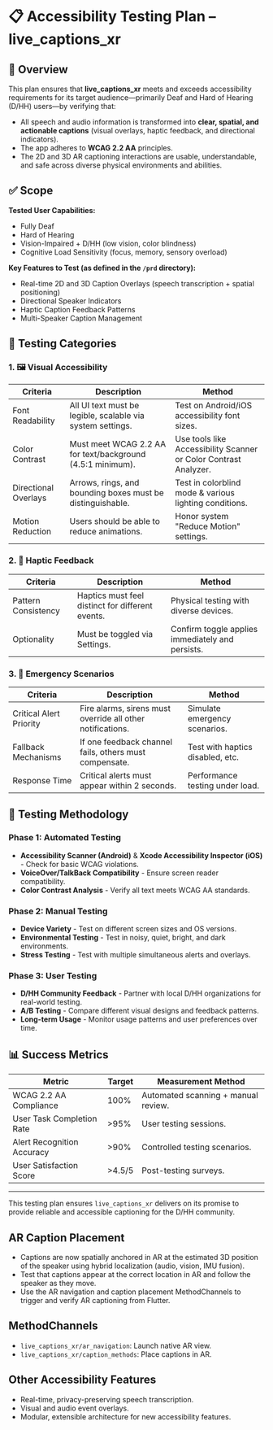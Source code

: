 # 📋 Accessibility Testing Plan – **live_captions_xr**

## 🧭 Overview
This plan ensures that **live_captions_xr** meets and exceeds accessibility requirements for its target audience—primarily Deaf and Hard of Hearing (D/HH) users—by verifying that:

- All speech and audio information is transformed into **clear, spatial, and actionable captions** (visual overlays, haptic feedback, and directional indicators).
- The app adheres to **WCAG 2.2 AA** principles.
- The 2D and 3D AR captioning interactions are usable, understandable, and safe across diverse physical environments and abilities.

## ✅ Scope
**Tested User Capabilities:**
- Fully Deaf
- Hard of Hearing
- Vision-Impaired + D/HH (low vision, color blindness)
- Cognitive Load Sensitivity (focus, memory, sensory overload)

**Key Features to Test (as defined in the `/prd` directory):**
- Real-time 2D and 3D Caption Overlays (speech transcription + spatial positioning)
- Directional Speaker Indicators
- Haptic Caption Feedback Patterns
- Multi-Speaker Caption Management

## 🧪 Testing Categories

### 1. 🖼️ Visual Accessibility

| Criteria | Description | Method |
|---------|-------------|--------|
| Font Readability | All UI text must be legible, scalable via system settings. | Test on Android/iOS accessibility font sizes. |
| Color Contrast | Must meet WCAG 2.2 AA for text/background (4.5:1 minimum). | Use tools like Accessibility Scanner or Color Contrast Analyzer. |
| Directional Overlays | Arrows, rings, and bounding boxes must be distinguishable. | Test in colorblind mode & various lighting conditions. |
| Motion Reduction | Users should be able to reduce animations. | Honor system "Reduce Motion" settings. |

### 2. 📳 Haptic Feedback

| Criteria | Description | Method |
|----------|-------------|--------|
| Pattern Consistency | Haptics must feel distinct for different events. | Physical testing with diverse devices. |
| Optionality | Must be toggled via Settings. | Confirm toggle applies immediately and persists. |

### 3. 🚨 Emergency Scenarios

| Criteria | Description | Method |
|----------|-------------|--------|
| Critical Alert Priority | Fire alarms, sirens must override all other notifications. | Simulate emergency scenarios. |
| Fallback Mechanisms | If one feedback channel fails, others must compensate. | Test with haptics disabled, etc. |
| Response Time | Critical alerts must appear within 2 seconds. | Performance testing under load. |

## 🔬 Testing Methodology

### Phase 1: Automated Testing
- **Accessibility Scanner (Android)** & **Xcode Accessibility Inspector (iOS)** - Check for basic WCAG violations.
- **VoiceOver/TalkBack Compatibility** - Ensure screen reader compatibility.
- **Color Contrast Analysis** - Verify all text meets WCAG AA standards.

### Phase 2: Manual Testing
- **Device Variety** - Test on different screen sizes and OS versions.
- **Environmental Testing** - Test in noisy, quiet, bright, and dark environments.
- **Stress Testing** - Test with multiple simultaneous alerts and overlays.

### Phase 3: User Testing
- **D/HH Community Feedback** - Partner with local D/HH organizations for real-world testing.
- **A/B Testing** - Compare different visual designs and feedback patterns.
- **Long-term Usage** - Monitor usage patterns and user preferences over time.

## 📊 Success Metrics

| Metric | Target | Measurement Method |
|--------|--------|-------------------|
| WCAG 2.2 AA Compliance | 100% | Automated scanning + manual review. |
| User Task Completion Rate | >95% | User testing sessions. |
| Alert Recognition Accuracy | >90% | Controlled testing scenarios. |
| User Satisfaction Score | >4.5/5 | Post-testing surveys. |

---

This testing plan ensures `live_captions_xr` delivers on its promise to provide reliable and accessible captioning for the D/HH community.

## AR Caption Placement
- Captions are now spatially anchored in AR at the estimated 3D position of the speaker using hybrid localization (audio, vision, IMU fusion).
- Test that captions appear at the correct location in AR and follow the speaker as they move.
- Use the AR navigation and caption placement MethodChannels to trigger and verify AR captioning from Flutter.

## MethodChannels
- `live_captions_xr/ar_navigation`: Launch native AR view.
- `live_captions_xr/caption_methods`: Place captions in AR.

## Other Accessibility Features
- Real-time, privacy-preserving speech transcription.
- Visual and audio event overlays.
- Modular, extensible architecture for new accessibility features.
